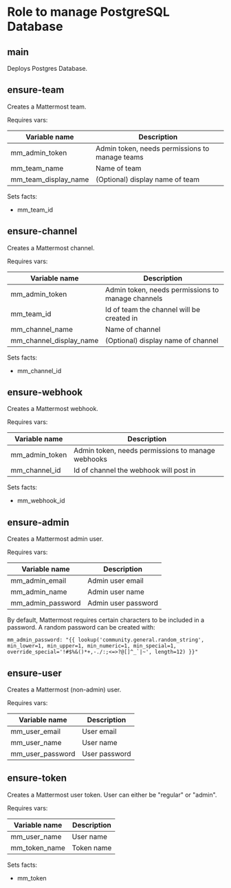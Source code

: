 # Role to manage PostgreSQL Database

## main

Deploys Postgres Database.

## ensure-team

Creates a Mattermost team.

Requires vars:

|Variable name|Description|
|---|---|
|mm_admin_token|Admin token, needs permissions to manage teams|
|mm_team_name|Name of team|
|mm_team_display_name|(Optional) display name of team|

Sets facts:
- mm_team_id

## ensure-channel

Creates a Mattermost channel.

Requires vars:

|Variable name|Description|
|---|---|
|mm_admin_token|Admin token, needs permissions to manage channels|
|mm_team_id|Id of team the channel will be created in|
|mm_channel_name|Name of channel|
|mm_channel_display_name|(Optional) display name of channel|

Sets facts:
- mm_channel_id

## ensure-webhook

Creates a Mattermost webhook.

Requires vars:

|Variable name|Description|
|---|---|
|mm_admin_token|Admin token, needs permissions to manage webhooks|
|mm_channel_id|Id of channel the webhook will post in|

Sets facts:
- mm_webhook_id

## ensure-admin

Creates a Mattermost admin user.

Requires vars:

|Variable name|Description|
|---|---|
|mm_admin_email|Admin user email|
|mm_admin_name|Admin user name|
|mm_admin_password|Admin user password|

By default, Mattermost requires certain characters to be included in a password. A random password can be created with:

```
mm_admin_password: "{{ lookup('community.general.random_string', min_lower=1, min_upper=1, min_numeric=1, min_special=1, override_special='!#$%&()*+,-./:;<=>?@[]^_`|~', length=12) }}"
```

## ensure-user

Creates a Mattermost (non-admin) user.

Requires vars:

|Variable name|Description|
|---|---|
|mm_user_email|User email|
|mm_user_name|User name|
|mm_user_password|User password|

## ensure-token

Creates a Mattermost user token. User can either be "regular" or "admin".

Requires vars:

|Variable name|Description|
|---|---|
|mm_user_name|User name|
|mm_token_name|Token name|

Sets facts:
- mm_token
